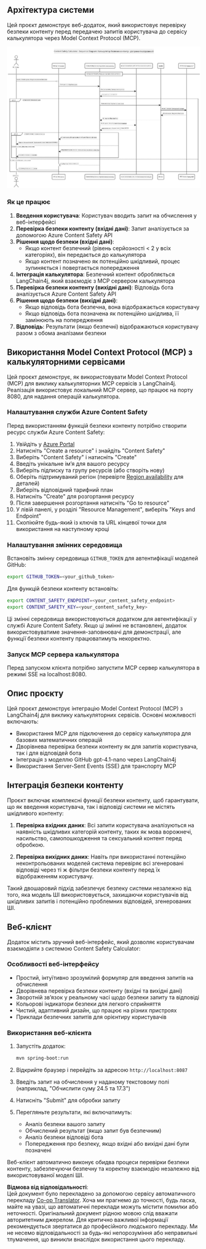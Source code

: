 <!--
CO_OP_TRANSLATOR_METADATA:
{
  "original_hash": "e5ea5e7582f70008ea9bec3b3820f20a",
  "translation_date": "2025-07-13T23:21:27+00:00",
  "source_file": "04-PracticalImplementation/samples/java/containerapp/README.md",
  "language_code": "uk"
}
-->
## Архітектура системи

Цей проєкт демонструє веб-додаток, який використовує перевірку безпеки контенту перед передачею запитів користувача до сервісу калькулятора через Model Context Protocol (MCP).

![System Architecture Diagram](../../../../../../translated_images/plant.b079fed84e945b7c2978993a16163bb53f0517cfe3548d2e442ff40d619ba4b4.uk.png)

### Як це працює

1. **Введення користувача**: Користувач вводить запит на обчислення у веб-інтерфейсі  
2. **Перевірка безпеки контенту (вхідні дані)**: Запит аналізується за допомогою Azure Content Safety API  
3. **Рішення щодо безпеки (вхідні дані)**:  
   - Якщо контент безпечний (рівень серйозності < 2 у всіх категоріях), він передається до калькулятора  
   - Якщо контент позначено як потенційно шкідливий, процес зупиняється і повертається попередження  
4. **Інтеграція калькулятора**: Безпечний контент обробляється LangChain4j, який взаємодіє з MCP сервером калькулятора  
5. **Перевірка безпеки контенту (вихідні дані)**: Відповідь бота аналізується Azure Content Safety API  
6. **Рішення щодо безпеки (вихідні дані)**:  
   - Якщо відповідь бота безпечна, вона відображається користувачу  
   - Якщо відповідь бота позначена як потенційно шкідлива, її замінюють на попередження  
7. **Відповідь**: Результати (якщо безпечні) відображаються користувачу разом з обома аналізами безпеки

## Використання Model Context Protocol (MCP) з калькуляторними сервісами

Цей проєкт демонструє, як використовувати Model Context Protocol (MCP) для виклику калькуляторних MCP сервісів з LangChain4j. Реалізація використовує локальний MCP сервер, що працює на порту 8080, для надання операцій калькулятора.

### Налаштування служби Azure Content Safety

Перед використанням функцій безпеки контенту потрібно створити ресурс служби Azure Content Safety:

1. Увійдіть у [Azure Portal](https://portal.azure.com)  
2. Натисніть "Create a resource" і знайдіть "Content Safety"  
3. Виберіть "Content Safety" і натисніть "Create"  
4. Введіть унікальне ім’я для вашого ресурсу  
5. Виберіть підписку та групу ресурсів (або створіть нову)  
6. Оберіть підтримуваний регіон (перевірте [Region availability](https://azure.microsoft.com/en-us/global-infrastructure/services/?products=cognitive-services) для деталей)  
7. Виберіть відповідний тарифний план  
8. Натисніть "Create" для розгортання ресурсу  
9. Після завершення розгортання натисніть "Go to resource"  
10. У лівій панелі, у розділі "Resource Management", виберіть "Keys and Endpoint"  
11. Скопіюйте будь-який із ключів та URL кінцевої точки для використання на наступному кроці

### Налаштування змінних середовища

Встановіть змінну середовища `GITHUB_TOKEN` для автентифікації моделей GitHub:  
```sh
export GITHUB_TOKEN=<your_github_token>
```

Для функцій безпеки контенту встановіть:  
```sh
export CONTENT_SAFETY_ENDPOINT=<your_content_safety_endpoint>
export CONTENT_SAFETY_KEY=<your_content_safety_key>
```

Ці змінні середовища використовуються додатком для автентифікації у службі Azure Content Safety. Якщо ці змінні не встановлені, додаток використовуватиме значення-заповнювачі для демонстрації, але функції безпеки контенту працюватимуть некоректно.

### Запуск MCP сервера калькулятора

Перед запуском клієнта потрібно запустити MCP сервер калькулятора в режимі SSE на localhost:8080.

## Опис проєкту

Цей проєкт демонструє інтеграцію Model Context Protocol (MCP) з LangChain4j для виклику калькуляторних сервісів. Основні можливості включають:

- Використання MCP для підключення до сервісу калькулятора для базових математичних операцій  
- Дворівнева перевірка безпеки контенту як для запитів користувача, так і для відповідей бота  
- Інтеграція з моделлю GitHub gpt-4.1-nano через LangChain4j  
- Використання Server-Sent Events (SSE) для транспорту MCP

## Інтеграція безпеки контенту

Проєкт включає комплексні функції безпеки контенту, щоб гарантувати, що як введення користувача, так і відповіді системи не містять шкідливого контенту:

1. **Перевірка вхідних даних**: Всі запити користувача аналізуються на наявність шкідливих категорій контенту, таких як мова ворожнечі, насильство, самопошкодження та сексуальний контент перед обробкою.

2. **Перевірка вихідних даних**: Навіть при використанні потенційно неконтрольованих моделей система перевіряє всі згенеровані відповіді через ті ж фільтри безпеки контенту перед їх відображенням користувачу.

Такий двошаровий підхід забезпечує безпеку системи незалежно від того, яка модель ШІ використовується, захищаючи користувачів від шкідливих запитів і потенційно проблемних відповідей, згенерованих ШІ.

## Веб-клієнт

Додаток містить зручний веб-інтерфейс, який дозволяє користувачам взаємодіяти з системою Content Safety Calculator:

### Особливості веб-інтерфейсу

- Простий, інтуїтивно зрозумілий формуляр для введення запитів на обчислення  
- Дворівнева перевірка безпеки контенту (вхідні та вихідні дані)  
- Зворотній зв’язок у реальному часі щодо безпеки запиту та відповіді  
- Кольорові індикатори безпеки для легкого сприйняття  
- Чистий, адаптивний дизайн, що працює на різних пристроях  
- Приклади безпечних запитів для орієнтиру користувачів

### Використання веб-клієнта

1. Запустіть додаток:  
   ```sh
   mvn spring-boot:run
   ```

2. Відкрийте браузер і перейдіть за адресою `http://localhost:8087`

3. Введіть запит на обчислення у наданому текстовому полі (наприклад, "Обчислити суму 24.5 та 17.3")

4. Натисніть "Submit" для обробки запиту

5. Перегляньте результати, які включатимуть:  
   - Аналіз безпеки вашого запиту  
   - Обчислений результат (якщо запит був безпечним)  
   - Аналіз безпеки відповіді бота  
   - Попередження про безпеку, якщо вхідні або вихідні дані були позначені

Веб-клієнт автоматично виконує обидва процеси перевірки безпеки контенту, забезпечуючи безпечну та коректну взаємодію незалежно від використовуваної моделі ШІ.

**Відмова від відповідальності**:  
Цей документ було перекладено за допомогою сервісу автоматичного перекладу [Co-op Translator](https://github.com/Azure/co-op-translator). Хоча ми прагнемо до точності, будь ласка, майте на увазі, що автоматичні переклади можуть містити помилки або неточності. Оригінальний документ рідною мовою слід вважати авторитетним джерелом. Для критично важливої інформації рекомендується звертатися до професійного людського перекладу. Ми не несемо відповідальності за будь-які непорозуміння або неправильні тлумачення, що виникли внаслідок використання цього перекладу.
